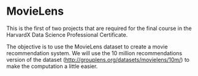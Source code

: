 # MovieLens

This is the first of two projects that are required for the final course in the HarvardX Data Science Professional Certificate.

The objective is to use the MovieLens dataset to create a movie recommendation system. We will use the 10 million recommendations version of the dataset (http://grouplens.org/datasets/movielens/10m/) to make the computation a little easier.

